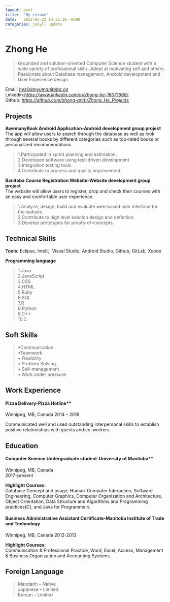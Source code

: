 ```yaml
---
layout: post
title:  "My resume"
date:   2022-03-22 14:35:10 -0500
categories: jekyll update
---
```

# Zhong He

> Grounded and solution-oriented Computer Science student with a wide variety of professional skills. Adept at motivating self and others.
Passionate about Database management, Android development and User Experience design.

Email: *hez1@myumanitoba.ca*  
Linkedin:*https://www.linkedin.com/in/zhong-he-16071666/*.  
Github: *https://github.com/zhong-arch/Zhong_He_Projects*

## Projects
**AwemanyBook Android Application-Android development group project**  
The app will allow users to search through the database as well as look through several books by different categories such as top-rated books or personalized recommendations.

>1.Participated in sprint planning and estimation.   
2.Developed software using test-driven development  
3.Integration testing tools.  
4.Contribute to process and quality improvement.  

**Banitoba Course Registration Website-Website development group project**  
The website will allow users to register, drop and check their courses with an easy and comfortable user experience.
>1.Analyze, design, build and evaluate web-based user interface for the website.  
2.Contribute to high level solution design and definition.  
3.Develop prototypes for proofs-of-concepts.

## Technical Skills
**Tools:**
Eclipse, Intellij, Visual Studio, Android Studio, Github, GitLab, Xcode

**Programming language**
>1.Java  
2.JavaScript  
3.CSS  
4.HTML  
5.Ruby  
6.SQL  
7.R  
8.Python  
9.C++  
10.C

## Soft Skills
>•Communication  
•Teamwork  
•	Flexibility  
•	Problem Solving  
•	Self-management  
•	Work under pressure

## Work Experience
#### Pizza Delivery-Pizza Hotline**  
Winnipeg, MB, Canada
2014 – 2016

Communicated well and used outstanding interpersonal skills to establish positive relationships with guests and co-workers.

## Education
#### Computer Science Undergraduate student-University of Manitoba**  
Winnipeg, MB, Canada  
2017-present

**Highlight Courses:**  
Database Concept and usage, Human-Computer Interaction, Software Engineering, Computer Graphics, Computer Organization and Architecture, Object Orientation, Data Structure and Algorithms and Programming practices(C), and Java for Programmers.

#### Business Administrative Assistant Certificate-Manitoba Institute of Trade and Technology  
Winnipeg, MB, Canada 
2012-2013

**Highlight Courses:**  
Communication & Professional Practice, Word, Excel, Access, Management & Business Organization and Accounting Systems.

## Foreign Language  
>Mandarin – Native  
Japanese – Limited  
Korean – Limited  